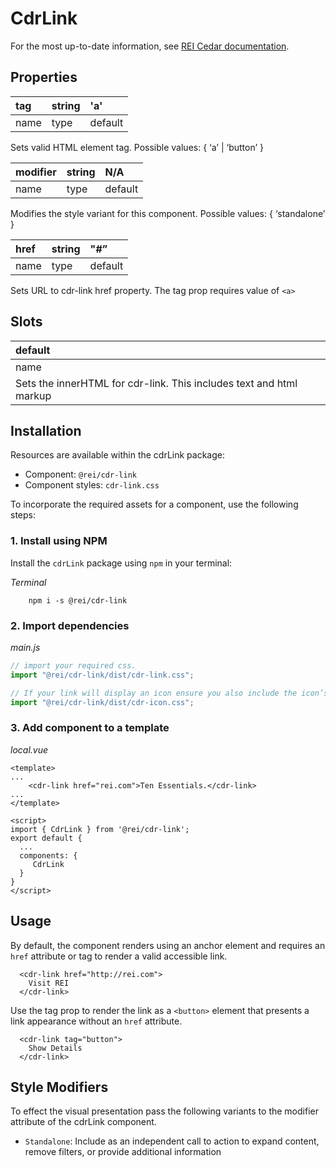 # CdrLink

For the most up-to-date information, see [REI Cedar documentation](https://rei.github.io/rei-cedar-docs/components/links/).

## Properties

| tag  | string | 'a'     |
|:-----|:-------|:--------|
| name | type   | default |

Sets valid HTML element tag. Possible values: { ‘a’ | ‘button’ }

| modifier                                                                                        | string | N/A     |
|:------------------------------------------------------------------------------------------------|:-------|:--------|
| name                                                                                            | type   | default |

Modifies the style variant for this component. Possible values: { ‘standalone’ }

| href | string | "#”     |
|:-----|:-------|:--------|
| name | type   | default |

Sets URL to cdr-link href property. The tag prop requires value of `<a>`

## Slots
| default                                         |
|:------------------------------------------------|
| name                                            |
| Sets the innerHTML for cdr-link. This includes text and html markup |

## Installation

Resources are available within the cdrLink package:

- Component: `@rei/cdr-link`
- Component styles: `cdr-link.css`

To incorporate the required assets for a component, use the following steps:

### 1. Install using NPM

Install the `cdrLink` package using `npm` in your terminal:

_Terminal_

```terminal
    npm i -s @rei/cdr-link
```

### 2. Import dependencies

_main.js_

```javascript
// import your required css.
import "@rei/cdr-link/dist/cdr-link.css";

// If your link will display an icon ensure you also include the icon’s css file.
import "@rei/cdr-link/dist/cdr-icon.css";
```

### 3. Add component to a template

_local.vue_

```vue
<template>
...
    <cdr-link href="rei.com">Ten Essentials.</cdr-link>
...
</template>

<script>
import { CdrLink } from '@rei/cdr-link';
export default {
  ...
  components: {
     CdrLink  
  }
}
</script>
```

## Usage

By default, the component renders using an anchor element and requires an `href` attribute or tag to render a valid accessible link.

```vue
  <cdr-link href="http://rei.com">
    Visit REI
  </cdr-link>
```

Use the tag prop to render the link as a `<button>` element that presents a link appearance without an `href` attribute.

```vue
  <cdr-link tag="button">
    Show Details
  </cdr-link>
```

## Style Modifiers

To effect the visual presentation pass the following variants to the modifier attribute of the cdrLink component.

- `Standalone`: Include as an independent call to action to expand content, remove filters, or provide additional information
